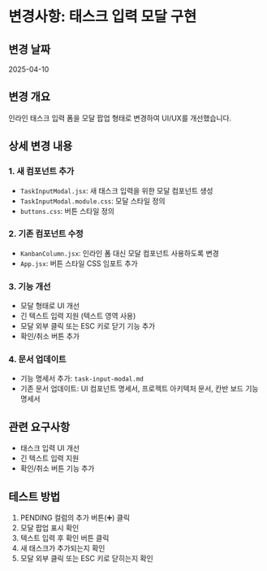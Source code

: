 # 변경사항: 태스크 입력 모달 구현

## 변경 날짜
2025-04-10

## 변경 개요
인라인 태스크 입력 폼을 모달 팝업 형태로 변경하여 UI/UX를 개선했습니다.

## 상세 변경 내용

### 1. 새 컴포넌트 추가
- `TaskInputModal.jsx`: 새 태스크 입력을 위한 모달 컴포넌트 생성
- `TaskInputModal.module.css`: 모달 스타일 정의
- `buttons.css`: 버튼 스타일 정의

### 2. 기존 컴포넌트 수정
- `KanbanColumn.jsx`: 인라인 폼 대신 모달 컴포넌트 사용하도록 변경
- `App.jsx`: 버튼 스타일 CSS 임포트 추가

### 3. 기능 개선
- 모달 형태로 UI 개선
- 긴 텍스트 입력 지원 (텍스트 영역 사용)
- 모달 외부 클릭 또는 ESC 키로 닫기 기능 추가
- 확인/취소 버튼 추가

### 4. 문서 업데이트
- 기능 명세서 추가: `task-input-modal.md`
- 기존 문서 업데이트: UI 컴포넌트 명세서, 프로젝트 아키텍처 문서, 칸반 보드 기능 명세서

## 관련 요구사항
- 태스크 입력 UI 개선
- 긴 텍스트 입력 지원
- 확인/취소 버튼 기능 추가

## 테스트 방법
1. PENDING 컬럼의 추가 버튼(➕) 클릭
2. 모달 팝업 표시 확인
3. 텍스트 입력 후 확인 버튼 클릭
4. 새 태스크가 추가되는지 확인
5. 모달 외부 클릭 또는 ESC 키로 닫히는지 확인
